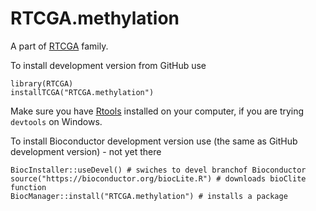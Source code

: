 # RTCGA.methylation

A part of [RTCGA](https://github.com/RTCGA) family.

To install development version from GitHub use

````{R}
library(RTCGA)
installTCGA("RTCGA.methylation")
````

Make sure you have [Rtools](https://cran.r-project.org/bin/windows/Rtools/) installed on your computer, if you are trying `devtools` on Windows.

To install Bioconductor development version use (the same as GitHub development version) - not yet there

````{R}
BiocInstaller::useDevel() # swiches to devel branchof Bioconductor
source("https://bioconductor.org/biocLite.R") # downloads bioClite function
BiocManager::install("RTCGA.methylation") # installs a package
````


